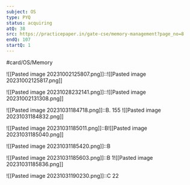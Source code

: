 ```yaml
---
subject: OS
type: PYQ
status: acquiring
atQ: 38
src: https://practicepaper.in/gate-cse/memory-management?page_no=8
endQ: 107
startQ: 1
---
```

#card/OS/Memory

![[Pasted image 20231002125807.png]]::![[Pasted image 20231002125817.png]]

![[Pasted image 20231028232141.png]]::![[Pasted image 20231002131308.png]] <!--SR:!2023-11-03,4,270-->

![[Pasted image 20231031184718.png]]::B. 155 ![[Pasted image 20231031184832.png]]

![[Pasted image 20231031185011.png]]::B![[Pasted image 20231031185040.png]]

![[Pasted image 20231031185420.png]]::B

![[Pasted image 20231031185603.png]]::B 1![[Pasted image 20231031185836.png]]

![[Pasted image 20231031190230.png]]::C 22